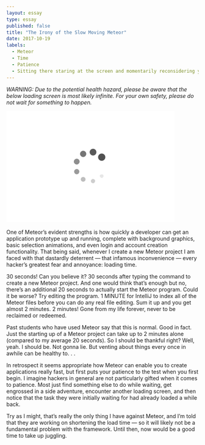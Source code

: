 ```yaml
---
layout: essay
type: essay
published: false
title: "The Irony of the Slow Moving Meteor"
date: 2017-10-19
labels:
  - Meteor
  - Time
  - Patience
  - Sitting there staring at the screen and momentarily reconsidering your life choices
---
```


*WARNING: Due to the potential health hazard, please be aware that the below loading screen is most likely infinite. For your own safety, please do not wait for something to happen.*

<img class="ui fluid image" src="../images/loading.gif">

One of Meteor’s evident strengths is how quickly a developer can get an application prototype up and running, complete with background graphics, basic selection animations, and even login and account creation functionality. That being said, whenever I create a new Meteor project I am faced with that dastardly deterrent — that infamous inconvenience — every hacker’s greatest fear and annoyance: loading time.

30 seconds! Can you believe it? 30 seconds after typing the command to create a new Meteor project. And one would think that’s enough but no, there’s an additional 20 seconds to actually start the Meteor program. Could it be worse? Try editing the program. 1 MINUTE for IntelliJ to index all of the Meteor files before you can do any real file editing. Sum it up and you get almost 2 minutes. 2 minutes! Gone from my life forever, never to be reclaimed or redeemed.

Past students who have used Meteor say that this is normal. Good in fact. Just the starting up of a Meteor project can take up to 2 minutes alone (compared to my average 20 seconds). So I should be thankful right? Well, yeah. I should be. Not gonna lie. But venting about things every once in awhile can be healthy to. . .

In retrospect it seems appropriate how Meteor can enable you to create applications really fast, but first puts your patience to the test when you first begin. I imagine hackers in general are not particularly gifted when it comes to patience. Most just find something else to do while waiting, get engrossed in a side adventure, encounter another loading screen, and then notice that the task they were initially waiting for had already loaded a while back.

Try as I might, that’s really the only thing I have against Meteor, and I’m told that they are working on shortening the load time — so it will likely not be a fundamental problem with the framework. Until then, now would be a good time to take up juggling. <i class="square icon"></i>
